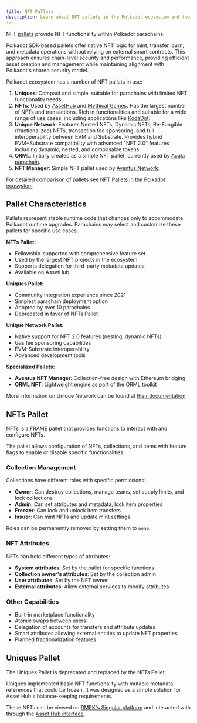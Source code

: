 ```yaml
---
title: NFT Pallets
description: Learn about NFT pallets in the Polkadot ecosystem and their capabilities.
---
```


NFT [pallets](./learn-transactions.md#pallets-and-extrinsics) provide NFT functionality within Polkadot parachains.

Polkadot SDK-based pallets offer native NFT logic for mint, transfer, burn, and metadata operations without 
relying on external smart contracts. This approach ensures chain-level security and performance, 
providing efficient asset creation and management while maintaining alignment with Polkadot's shared security model.

Polkadot ecosystem has a number of NFT pallets in use:

1. **Uniques**: Compact and simple, suitable for parachains with limited NFT functionality needs.
2. **NFTs**: Used by [AssetHub](./learn-assets.md) and [Mythical Games](https://mythicalgames.com/). Has the largest number of NFTs and transactions. Rich in functionalities and suitable for a wide range of use cases, including applications like [KodaDot](./learn-nft-projects.md#kodadot).
3. **Unique Network**: Features Nested NFTs, Dynamic NFTs, Re-Fungible (fractionalized) NFTs, transaction fee sponsoring, and full interoperability between EVM and Substrate. Provides hybrid EVM+Substrate compatibility with advanced "NFT 2.0" features including dynamic, nested, and composable tokens.
4. **ORML**: Initially created as a simple NFT pallet, currently used by [Acala parachain](https://acala.network/).
5. **NFT Manager**: Simple NFT pallet used by [Aventus Network](https://aventus.io/).

For detailed comparison of pallets see [NFT Pallets in the Polkadot ecosystem](https://docs.google.com/presentation/d/1J6kJ5lQSAnHTre3j7-J6fH34kk8TQ4apif-CCHjQo3o/edit?usp=sharing)

## Pallet Characteristics

Pallets represent stable runtime code that changes only to accommodate Polkadot runtime upgrades. Parachains may select and customize these pallets for specific use cases.

**NFTs Pallet:**
- Fellowship-supported with comprehensive feature set
- Used by the largest NFT projects in the ecosystem
- Supports delegation for third-party metadata updates
- Available on AssetHub

**Uniques Pallet:**
- Community integration experience since 2021
- Simplest parachain deployment option
- Adopted by over 10 parachains
- Deprecated in favor of NFTs Pallet

**Unique Network Pallet:**
- Native support for NFT 2.0 features (nesting, dynamic NFTs)
- Gas fee sponsoring capabilities
- EVM-Substrate interoperability
- Advanced development tools

**Specialized Pallets:**
- **Aventus NFT Manager**: Collection-free design with Ethereum bridging
- **ORML NFT**: Lightweight engine as part of the ORML toolkit

More information on Unique Network can be found at [their documentation](https://unique.network/learn/).

## NFTs Pallet

NFTs is a [FRAME pallet](https://github.com/paritytech/polkadot-sdk/tree/master/substrate/frame/nfts#readme) that provides functions to interact with and configure NFTs.

The pallet allows configuration of NFTs, collections, and items with feature flags to enable or disable specific functionalities.

### Collection Management

Collections have different roles with specific permissions:

- **Owner**: Can destroy collections, manage teams, set supply limits, and lock collections
- **Admin**: Can set attributes and metadata, lock item properties
- **Freezer**: Can lock and unlock item transfers  
- **Issuer**: Can mint NFTs and update mint settings

Roles can be permanently removed by setting them to `none`.

### NFT Attributes

NFTs can hold different types of attributes:

- **System attributes**: Set by the pallet for specific functions
- **Collection owner's attributes**: Set by the collection admin
- **User attributes**: Set by the NFT owner
- **External attributes**: Allow external services to modify attributes

### Other Capabilities

- Built-in marketplace functionality
- Atomic swaps between users
- Delegation of accounts for transfers and attribute updates
- Smart attributes allowing external entities to update NFT properties
- Planned fractionalization features

## Uniques Pallet

The Uniques Pallet is deprecated and replaced by the NFTs Pallet.

Uniques implemented basic NFT functionality with mutable metadata references that could be frozen. It was designed as a simple solution for Asset Hub's balance-keeping requirements.

These NFTs can be viewed on [RMRK's Singular platform](https://singular.app) and interacted with through the [Asset Hub interface](https://polkadot.js.org/apps/?rpc=wss%3A%2F%2Fkusama-asset-hub-rpc.polkadot.io#/extrinsics).